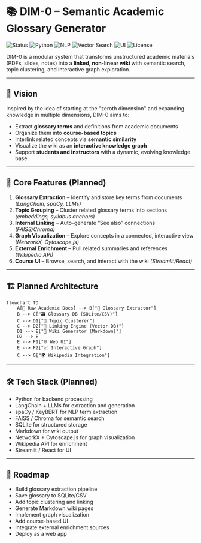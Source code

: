 # 📚 DIM-0 – Semantic Academic Glossary Generator

![Status](https://img.shields.io/badge/status-in%20progress-yellow)
![Python](https://img.shields.io/badge/python-3.10%2B-blue)
![NLP](https://img.shields.io/badge/NLP-spaCy%20%7C%20LangChain-green)
![Vector Search](https://img.shields.io/badge/vector%20search-FAISS%20%7C%20Chroma-orange)
![UI](https://img.shields.io/badge/UI-Streamlit%20%7C%20React-lightgrey)
![License](https://img.shields.io/badge/license-MIT-brightgreen)


DIM-0 is a modular system that transforms unstructured academic materials (PDFs, slides, notes) into a **linked, non-linear wiki** with semantic search, topic clustering, and interactive graph exploration.

---

## 🚀 Vision

Inspired by the idea of starting at the "zeroth dimension" and expanding knowledge in multiple dimensions, DIM-0 aims to:
- Extract **glossary terms** and definitions from academic documents
- Organize them into **course-based topics**
- Interlink related concepts via **semantic similarity**
- Visualize the wiki as an **interactive knowledge graph**
- Support **students and instructors** with a dynamic, evolving knowledge base

---

## 🧠 Core Features (Planned)

1. **Glossary Extraction** – Identify and store key terms from documents *(LangChain, spaCy, LLMs)*
2. **Topic Grouping** – Cluster related glossary terms into sections *(embeddings, syllabus anchors)*
3. **Internal Linking** – Auto-generate “See also” connections *(FAISS/Chroma)*
4. **Graph Visualization** – Explore concepts in a connected, interactive view *(NetworkX, Cytoscape.js)*
5. **External Enrichment** – Pull related summaries and references *(Wikipedia API)*
6. **Course UI** – Browse, search, and interact with the wiki *(Streamlit/React)*

---

## 🏗️ Planned Architecture

```mermaid
flowchart TD
    A[📄 Raw Academic Docs] --> B["🧠 Glossary Extractor"]
    B --> C["🗃️ Glossary DB (SQLite/CSV)"]
    C --> D1["📂 Topic Clusterer"]
    C --> D2["🔗 Linking Engine (Vector DB)"]
    D1 --> E["📝 Wiki Generator (Markdown)"]
    D2 --> E
    E --> F1["🌐 Web UI"]
    E --> F2["📈 Interactive Graph"]
    C --> G["🌍 Wikipedia Integration"]
```

---

## 🛠️ Tech Stack (Planned)
-	Python for backend processing
- 	LangChain + LLMs for extraction and generation
- 	spaCy / KeyBERT for NLP term extraction
- 	FAISS / Chroma for semantic search
- 	SQLite for structured storage
- 	Markdown for wiki output
- 	NetworkX + Cytoscape.js for graph visualization
- 	Wikipedia API for enrichment
- 	Streamlit / React for UI

---

## 📍 Roadmap
- Build glossary extraction pipeline
- Save glossary to SQLite/CSV
- Add topic clustering and linking
- Generate Markdown wiki pages
- Implement graph visualization
- Add course-based UI
- Integrate external enrichment sources
- Deploy as a web app

